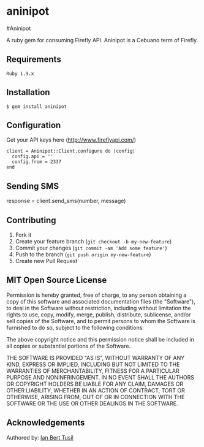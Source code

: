 aninipot
============

#Aninipot

A ruby gem for consuming Firefly API. Aninipot is a Cebuano term of Firefly.

## Requirements

    Ruby 1.9.x

## Installation

    $ gem install aninipot

## Configuration
Get your API keys here (http://www.fireflyapi.com/)

    client = Aninipot::Client.configure do |config|
      config.api = ''
      config.from = 2337
    end

## Sending SMS

  response = client.send_sms(number, message)
  
## Contributing

1. Fork it
2. Create your feature branch (`git checkout -b my-new-feature`)
3. Commit your changes (`git commit -am 'Add some feature'`)
4. Push to the branch (`git push origin my-new-feature`)
5. Create new Pull Request

## MIT Open Source License

Permission is hereby granted, free of charge, to any person obtaining a copy of this software and associated documentation files (the "Software"), to deal in the Software without restriction, including without limitation the rights to use, copy, modify, merge, publish, distribute, sublicense, and/or sell copies of the Software, and to permit persons to whom the Software is furnished to do so, subject to the following conditions:

The above copyright notice and this permission notice shall be included in all copies or substantial portions of the Software.

THE SOFTWARE IS PROVIDED "AS IS", WITHOUT WARRANTY OF ANY KIND, EXPRESS OR IMPLIED, INCLUDING BUT NOT LIMITED TO THE WARRANTIES OF MERCHANTABILITY, FITNESS FOR A PARTICULAR PURPOSE AND NONINFRINGEMENT. IN NO EVENT SHALL THE AUTHORS OR COPYRIGHT HOLDERS BE LIABLE FOR ANY CLAIM, DAMAGES OR OTHER LIABILITY, WHETHER IN AN ACTION OF CONTRACT, TORT OR OTHERWISE, ARISING FROM, OUT OF OR IN CONNECTION WITH THE SOFTWARE OR THE USE OR OTHER DEALINGS IN THE SOFTWARE.

## Acknowledgements

Authored by: <a href="http://iantusil.com" target="_blank">Ian Bert Tusil</a>